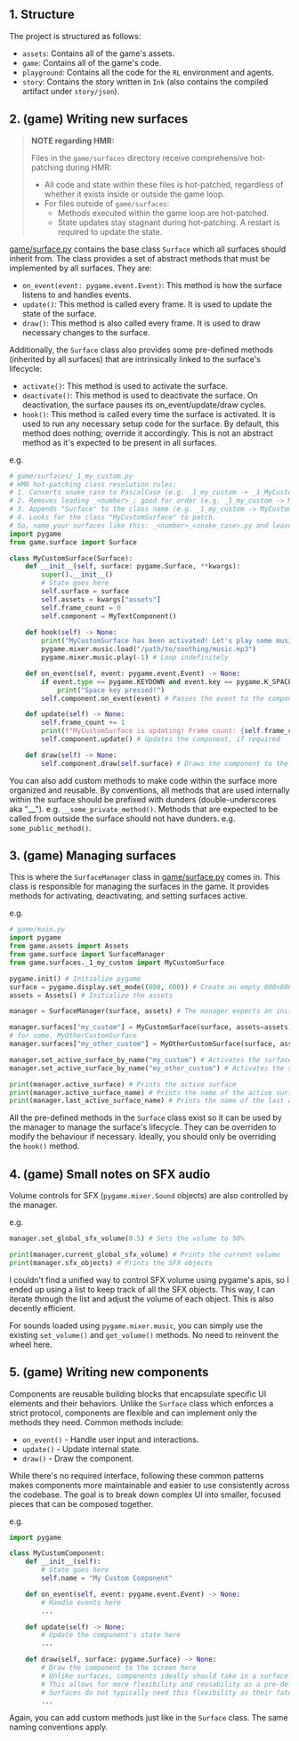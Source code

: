 ## 1. Structure

The project is structured as follows:

- `assets`: Contains all of the game's assets.
- `game`: Contains all of the game's code.
- `playground`: Contains all the code for the `RL` environment and agents.
- `story`: Contains the story written in `Ink` (also contains the compiled artifact under `story/json`).

## 2. (game) Writing new surfaces

> **NOTE regarding HMR:**
>
> Files in the `game/surfaces` directory receive comprehensive hot-patching during HMR:
> - All code and state within these files is hot-patched, regardless of whether it exists inside or outside the game loop.
> - For files outside of `game/surfaces`:
>   - Methods executed within the game loop are hot-patched.
>   - State updates stay stagnant during hot-patching. A restart is required to update the state.

[game/surface.py](game/surface.py) contains the base class `Surface` which all surfaces should inherit from. The class provides a set of abstract methods that must be implemented by all surfaces. They are:

- `on_event(event: pygame.event.Event)`: This method is how the surface listens to and handles events.
- `update()`: This method is called every frame. It is used to update the state of the surface.
- `draw()`: This method is also called every frame. It is used to draw necessary changes to the surface.

Additionally, the `Surface` class also provides some pre-defined methods (inherited by all surfaces) that are intrinsically linked to the surface's lifecycle:

- `activate()`: This method is used to activate the surface.
- `deactivate()`: This method is used to deactivate the surface. On deactivation, the surface pauses its on_event/update/draw cycles.
- `hook()`: This method is called every time the surface is activated. It is used to run any necessary setup code for the surface. By default, this method does nothing; override it accordingly. This is not an abstract method as it's expected to be present in all surfaces.

e.g.

```python
# game/surfaces/_1_my_custom.py
# HMR hot-patching class resolution rules:
# 1. Converts snake_case to PascalCase (e.g. _1_my_custom -> _1_MyCustom)
# 2. Removes leading _<number>_; good for order (e.g. _1_my_custom -> MyCustom)
# 3. Appends "Surface" to the class name (e.g. _1_my_custom -> MyCustomSurface)
# 4. Looks for the class "MyCustomSurface" to patch.
# So, name your surfaces like this: _<number>_<snake_case>.py and leave the rest to the parser magic.
import pygame
from game.surface import Surface

class MyCustomSurface(Surface):
    def __init__(self, surface: pygame.Surface, **kwargs):
        super().__init__()
        # State goes here
        self.surface = surface
        self.assets = kwargs["assets"]
        self.frame_count = 0
        self.component = MyTextComponent()
    
    def hook(self) -> None:
        print("MyCustomSurface has been activated! Let's play some music!")
        pygame.mixer.music.load("/path/to/soothing/music.mp3")
        pygame.mixer.music.play(-1) # Loop indefinitely

    def on_event(self, event: pygame.event.Event) -> None:
        if event.type == pygame.KEYDOWN and event.key == pygame.K_SPACE:
            print("Space key pressed!")
        self.component.on_event(event) # Passes the event to the component, if required

    def update(self) -> None:
        self.frame_count += 1
        print(f"MyCustomSurface is updating! Frame count: {self.frame_count}")
        self.component.update() # Updates the component, if required

    def draw(self) -> None:
        self.component.draw(self.surface) # Draws the component to the surface, if required
```

You can also add custom methods to make code within the surface more organized and reusable. By conventions, all methods that are used internally within the surface should be prefixed with dunders (double-underscores aka "__"). e.g. `__some_private_method()`. Methods that are expected to be called from outside the surface should not have dunders. e.g. `some_public_method()`.

## 3. (game) Managing surfaces

This is where the `SurfaceManager` class in [game/surface.py](game/surface.py) comes in. This class is responsible for managing the surfaces in the game. It provides methods for activating, deactivating, and setting surfaces active.

e.g.

```python
# game/main.py
import pygame
from game.assets import Assets
from game.surface import SurfaceManager
from game.surfaces._1_my_custom import MyCustomSurface

pygame.init() # Initialize pygame
surface = pygame.display.set_mode((800, 600)) # Create an empty 800x600 surface
assets = Assets() # Initialize the assets

manager = SurfaceManager(surface, assets) # The manager expects an initialized surface and assets

manager.surfaces["my_custom"] = MyCustomSurface(surface, assets=assets) # Add the surface to the manager
# for some, MyOtherCustomSurface
manager.surfaces["my_other_custom"] = MyOtherCustomSurface(surface, assets=assets) # Add the surface to the manager

manager.set_active_surface_by_name("my_custom") # Activates the surface
manager.set_active_surface_by_name("my_other_custom") # Activates the surface, and at the same time deactivates "my_custom"

print(manager.active_surface) # Prints the active surface
print(manager.active_surface_name) # Prints the name of the active surface
print(manager.last_active_surface_name) # Prints the name of the last active surface
```

All the pre-defined methods in the `Surface` class exist so it can be used by the manager to manage the surface's lifecycle. They can be overriden to modify the behaviour if necessary. Ideally, you should only be overriding the `hook()` method.

## 4. (game) Small notes on SFX audio

Volume controls for SFX (`pygame.mixer.Sound` objects) are also controlled by the manager. 

e.g.

```python
manager.set_global_sfx_volume(0.5) # Sets the volume to 50%

print(manager.current_global_sfx_volume) # Prints the current volume
print(manager.sfx_objects) # Prints the SFX objects
```

I couldn't find a unified way to control SFX volume using pygame's apis, so I ended up using a list to keep track of all the SFX objects. This way, I can iterate through the list and adjust the volume of each object. This is also decently efficient.

For sounds loaded using `pygame.mixer.music`, you can simply use the existing `set_volume()` and `get_volume()` methods. No need to reinvent the wheel here.

## 5. (game) Writing new components

Components are reusable building blocks that encapsulate specific UI elements and their behaviors. Unlike the `Surface` class which enforces a strict protocol, components are flexible and can implement only the methods they need. Common methods include:

- `on_event()` - Handle user input and interactions.
- `update()` - Update internal state.
- `draw()` - Draw the component.

While there's no required interface, following these common patterns makes components more maintainable and easier to use consistently across the codebase. The goal is to break down complex UI into smaller, focused pieces that can be composed together.

e.g.

```python
import pygame

class MyCustomComponent:
    def __init__(self):
        # State goes here
        self.name = "My Custom Component"

    def on_event(self, event: pygame.event.Event) -> None:
        # Handle events here
        ...

    def update(self) -> None:
        # Update the component's state here
        ...

    def draw(self, surface: pygame.Surface) -> None:
        # Draw the component to the screen here
        # Unlike surfaces, components ideally should take in a surface parameter in the draw method only
        # This allows for more flexibility and reusability as a pre-defined component can be drawn on any surface
        # Surfaces do not typically need this flexibility as their fate is set in stone at the beginning of the program :)
        ...
```

Again, you can add custom methods just like in the `Surface` class. The same naming conventions apply.